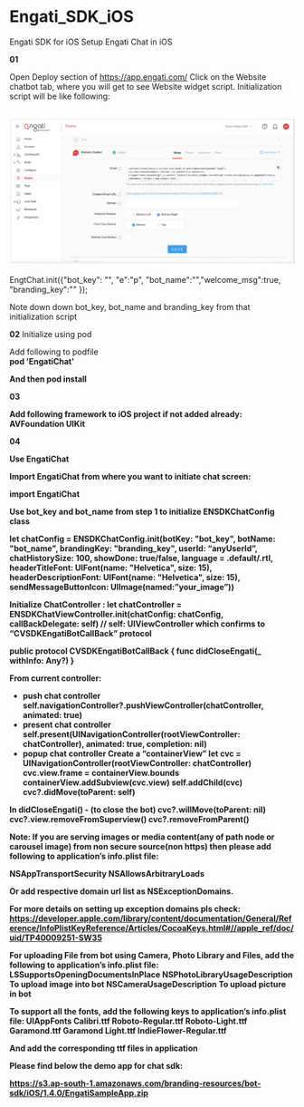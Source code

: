 # Engati_SDK_iOS
Engati SDK for iOS
Setup Engati Chat in iOS

<b>01</b>

Open Deploy section of https://app.engati.com/
Click on the Website chatbot tab, where you will get to see Website widget  script. 
Initialization script will be like following:

<br>
<img src="https://github.com/Engati/Engati_SDK_iOS/raw/Images/portal.png"></img>
<br>
<br>
EngtChat.init({"bot_key": "<bot_key>", "e":"p", "bot_name":"<bot_name>","welcome_msg":true, "branding_key":"<branding_key>" });


Note down down bot_key, bot_name and branding_key from that initialization script

<b>02</b>
Initialize using pod

Add following to podfile<br>
<b>pod 'EngatiChat'<b/>

And then
pod install


<b>03</b>

Add following framework to iOS project if not added already:
AVFoundation
UIKit


<b>04</b>

Use EngatiChat

Import EngatiChat from where you want to initiate chat screen:

import EngatiChat

Use bot_key and bot_name from step 1 to initialize ENSDKChatConfig class

let chatConfig = ENSDKChatConfig.init(botKey: "bot_key", botName: "bot_name", brandingKey: "branding_key", userId: “anyUserId”, chatHistorySize: 100, showDone: true/false, language = .default/.rtl, headerTitleFont: UIFont(name: "Helvetica", size: 15), headerDescriptionFont: UIFont(name: "Helvetica", size: 15), sendMessageButtonIcon: UIImage(named:”your_image”))

Initialize ChatController :
let chatController = ENSDKChatViewController.init(chatConfig: chatConfig, callBackDelegate: self) // self: UIViewController which confirms to “CVSDKEngatiBotCallBack” protocol

public protocol CVSDKEngatiBotCallBack {
    func didCloseEngati(_ withInfo: Any?)
}

From current controller:
- push chat controller
self.navigationController?.pushViewController(chatController, animated: true)
- present chat controller
self.present(UINavigationController(rootViewController: chatController), animated: true, completion: nil)
- popup chat controller
Create a “containerView”
let cvc = UINavigationController(rootViewController: chatController)
cvc.view.frame = containerView.bounds
        	containerView.addSubview(cvc.view)
self.addChild(cvc)
cvc?.didMove(toParent: self)

In didCloseEngati() - (to close the bot) 
cvc?.willMove(toParent: nil)   
cvc?.view.removeFromSuperview()
cvc?.removeFromParent()



Note: If you are serving images or media content(any of path node or carousel image) from non secure source(non https) then please add following to application’s info.plist file:

<key>NSAppTransportSecurity</key>
<dict>
<key>NSAllowsArbitraryLoads</key>
<true/>
</dict>



Or add respective domain url list as NSExceptionDomains.

For more details on setting up exception domains pls check:
https://developer.apple.com/library/content/documentation/General/Reference/InfoPlistKeyReference/Articles/CocoaKeys.html#//apple_ref/doc/uid/TP40009251-SW35
 


For uploading File from bot using Camera, Photo Library and Files,  add the following to application’s info.plist file:
<key>LSSupportsOpeningDocumentsInPlace</key>
	<true/>
	<key>NSPhotoLibraryUsageDescription</key>
	<string>To upload image into bot</string>
	<key>NSCameraUsageDescription</key>
	<string>To upload picture in bot</string>

To support all the fonts, add the following keys to application’s info.plist file:
	<key>UIAppFonts</key>
	<array>
		<string>Calibri.ttf</string>
		<string>Roboto-Regular.ttf</string>
		<string>Roboto-Light.ttf</string>
		<string>Garamond.ttf</string>
		<string>Garamond Light.ttf</string>
		<string>IndieFlower-Regular.ttf</string>
	</array>

And add the corresponding ttf files in application


Please find below the demo app for chat sdk:

https://s3.ap-south-1.amazonaws.com/branding-resources/bot-sdk/iOS/1.4.0/EngatiSampleApp.zip


